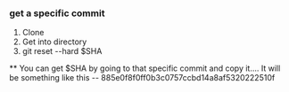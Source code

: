 ### get a specific commit 

1) Clone
2) Get into directory
3) git reset --hard $SHA 

** You can get $SHA by going to that specific commit and copy it....
It will be something like this  --  885e0f8f0ff0b3c0757ccbd14a8af5320222510f

### 
